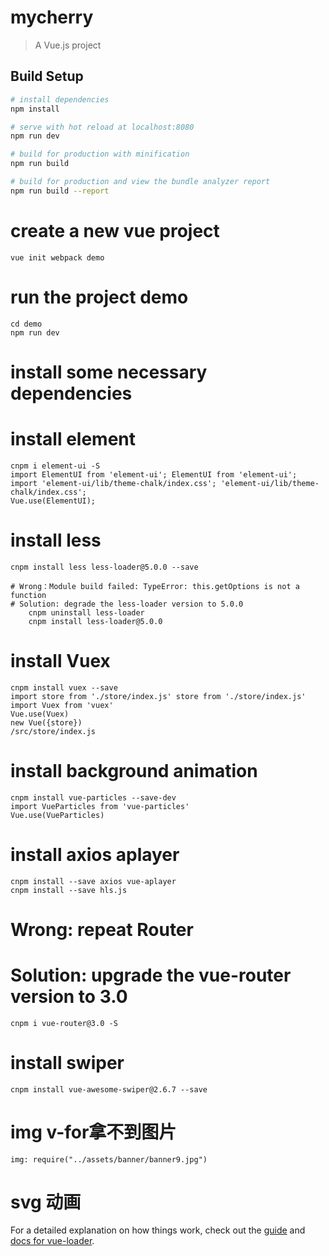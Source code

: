 # mycherry

> A Vue.js project

## Build Setup

``` bash
# install dependencies
npm install

# serve with hot reload at localhost:8080
npm run dev

# build for production with minification
npm run build

# build for production and view the bundle analyzer report
npm run build --report
```

# create a new vue project
    vue init webpack demo
# run the project demo
    cd demo
    npm run dev
# install some necessary dependencies
    
# install element
    cnpm i element-ui -S
    import ElementUI from 'element-ui'; ElementUI from 'element-ui';
    import 'element-ui/lib/theme-chalk/index.css'; 'element-ui/lib/theme-chalk/index.css';
    Vue.use(ElementUI);

# install less
    cnpm install less less-loader@5.0.0 --save

    # Wrong：Module build failed: TypeError: this.getOptions is not a function
    # Solution: degrade the less-loader version to 5.0.0
        cnpm uninstall less-loader
        cnpm install less-loader@5.0.0

# install Vuex
    cnpm install vuex --save
    import store from './store/index.js' store from './store/index.js'
    import Vuex from 'vuex'
    Vue.use(Vuex)
    new Vue({store})
    /src/store/index.js

# install background animation
    cnpm install vue-particles --save-dev
    import VueParticles from 'vue-particles'
    Vue.use(VueParticles)

# install axios aplayer
    cnpm install --save axios vue-aplayer
    cnpm install --save hls.js

# Wrong: repeat Router
# Solution: upgrade the vue-router version to 3.0
    cnpm i vue-router@3.0 -S

# install swiper
    cnpm install vue-awesome-swiper@2.6.7 --save

# img v-for拿不到图片
    img: require("../assets/banner/banner9.jpg")

# svg 动画
    





For a detailed explanation on how things work, check out the [guide](http://vuejs-templates.github.io/webpack/) and [docs for vue-loader](http://vuejs.github.io/vue-loader).
